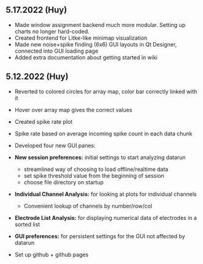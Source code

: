 ## 5.17.2022 (Huy)
- Made window assignment backend much more modular. Setting up charts no longer hard-coded.
- Created frontend for Litke-like minimap visualization
- Made new noise+spike finding (6x6) GUI layouts in Qt Designer, connected into GUI loading page
- Added extra documentation about getting started in wiki

## 5.12.2022 (Huy)
- Reverted to colored circles for array map, color bar correctly linked with it
- Hover over array map gives the correct values
- Created spike rate plot
- Spike rate based on average incoming spike count in each data chunk
- Developed four new GUI panes:
- **New session preferences:** initial settings to start analyzing datarun
  - streamlined way of choosing to load offline/realtime data
  - set spike threshold value from the beginning of session
  - choose file directory on startup
    
- **Individual Channel Analysis:** for looking at plots for individual channels
  - Convenient lookup of channels by number/row/col
- **Electrode List Analysis:** for displaying numerical data of electrodes in a sorted list
- **GUI preferences:** for persistent settings for the GUI not affected by datarun
- Set up github + github pages